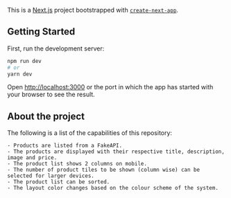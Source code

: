 This is a [Next.js](https://nextjs.org/) project bootstrapped with [`create-next-app`](https://github.com/vercel/next.js/tree/canary/packages/create-next-app).

## Getting Started

First, run the development server:

```bash
npm run dev
# or
yarn dev
```

Open [http://localhost:3000](http://localhost:3000) or the port in which the app has started with your browser to see the result.

## About the project

The following is a list of the capabilities of this repository:

```
- Products are listed from a FakeAPI.
- The products are displayed with their respective title, description, image and price.
- The product list shows 2 columns on mobile.
- The number of product tiles to be shown (column wise) can be selected for larger devices.
- The product list can be sorted.
- The layout color changes based on the colour scheme of the system.
```

